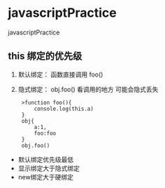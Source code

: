 # javascriptPractice
 javascriptPractice

## this 绑定的优先级 

1. 默认绑定： 函数直接调用 foo()
2. 隐式绑定： obj.foo() 看调用的地方  可能会隐式丢失 


        >function foo(){
            console.log(this.a)
        }
        obj{
            a:1,
            foo:foo
        }  
        obj.foo()


- 默认绑定优先级最低
- 显示绑定大于隐式绑定
- new绑定大于硬绑定
